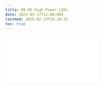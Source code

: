 ```yaml
---
title: 09.05 High Power LEDs
date: 2023-03-17T12:00:00Z
lastmod: 2025-02-23T16:24:15
toc: true
---
```


![Link to included file content](../../../../electronics/high-power-leds.md)
